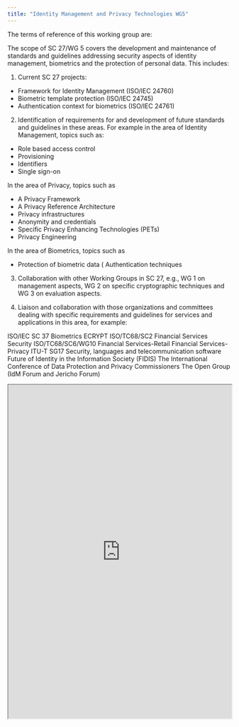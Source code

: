 ```yaml
---
title: "Identity Management and Privacy Technologies WG5"
---
```


The terms of reference of this working group are:

The scope of SC 27/WG 5 covers the development and maintenance of standards and guidelines addressing security aspects of identity management, biometrics and the protection of personal data.
This includes:

1. Current SC 27 projects:
* Framework for Identity Management (ISO/IEC 24760)
* Biometric template protection (ISO/IEC 24745)
* Authentication context for biometrics (ISO/IEC 24761)

2. Identification of requirements for and development of future standards and guidelines in these areas. For example in the area of Identity Management, topics such as:
* Role based access control
* Provisioning
* Identifiers
* Single sign-on

In the area of Privacy, topics such as
* A Privacy Framework
* A Privacy Reference Architecture
* Privacy infrastructures
* Anonymity and credentials
* Specific Privacy Enhancing Technologies (PETs)
* Privacy Engineering

In the area of Biometrics, topics such as
* Protection of biometric data
( Authentication techniques

3. Collaboration with other Working Groups in SC 27, e.g., WG 1 on management aspects, WG 2 on specific cryptographic techniques and WG 3 on evaluation aspects.

4. Liaison and collaboration with those organizations and committees dealing with specific requirements and guidelines for services and applications in this area, for example:

ISO/IEC SC 37 Biometrics
ECRYPT
ISO/TC68/SC2 Financial Services Security
ISO/TC68/SC6/WG10 Financial Services-Retail Financial Services-Privacy
ITU-T SG17 Security, languages and telecommunication software
Future of Identity in the Information Society (FIDIS)
The International Conference of Data Protection and Privacy Commissioners
The Open Group (IdM Forum and Jericho Forum)

<iframe height="750" width="100%" src="https://ewelton.github.io/ktest/wiki.html#Identity%20Management%20and%20Privacy%20Technologies%20WG5"></iframe>
